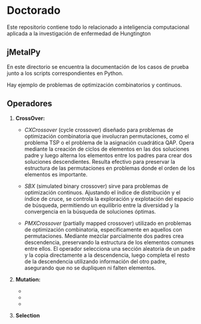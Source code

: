 # Doctorado
Este repositorio contiene todo lo relacionado a inteligencia computacional aplicada a la investigación de enfermedad de Hungtington


## jMetalPy

En este directorio se encuentra la documentación de los casos de prueba junto a los scripts correspondientes en Python.

Hay ejemplo de problemas de optimización combinatorios y continuos.

## Operadores

1. **CrossOver:**
    
    *   *CXCrossover* (cycle crossover) diseñado para problemas de optimización combinatoria que involucran permutaciones, como el problema TSP o el problema de la asignación cuadrática QAP. Opera mediante la creación de ciclos de elementos en las dos soluciones padre y luego alterna los elementos entre los padres para crear dos soluciones descendientes. Resulta efectivo para preservar la estructura de las permutaciones en problemas donde el orden de los elementos es importante.

    *   *SBX* (simulated binary crossover) sirve para problemas de optimización continuos. Ajustando el índice de distribución y el índice de cruce, se controla la exploración y explotación del espacio de búsqueda, permitiendo un equilibrio entre la diversidad y la convergencia en la búsqueda de soluciones óptimas.
    
    * *PMXCrossover* (partially mapped crossover) utilizado en problemas de optimización combinatoria, especificamente en aquellos con permutaciones. Mediante mezclar parcialmente dos padres crea descendencia, preservando la estructura de los elementos comunes entre ellos. El operador selecciona una sección aleatoria de un padre y la copia directamente a la descendencia, luego completa el resto de la descendencia utilizando información del otro padre, asegurando que no se dupliquen ni falten elementos.  

2. **Mutation:**

    *   
    *   
    *   

3. **Selection**